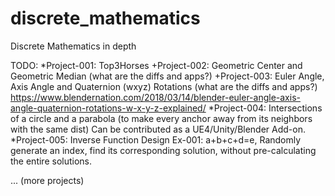 # discrete_mathematics
Discrete Mathematics in depth

TODO:
*Project-001: Top3Horses
+Project-002: Geometric Center and Geometric Median (what are the diffs and apps?)
+Project-003: Euler Angle, Axis Angle and Quaternion (wxyz) Rotations (what are the diffs and apps?)
  https://www.blendernation.com/2018/03/14/blender-euler-angle-axis-angle-quaternion-rotations-w-x-y-z-explained/
*Project-004: Intersections of a circle and a parabola (to make every anchor away from its neighbors with the same dist)
  Can be contributed as a UE4/Unity/Blender Add-on.
*Project-005: Inverse Function Design
  Ex-001: a+b+c+d=e, Randomly generate an index, find its corresponding solution, without pre-calculating the entire solutions.

... (more projects)
